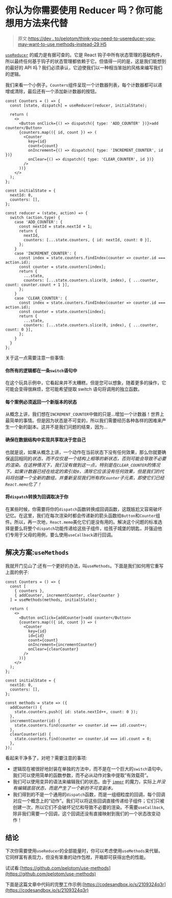 # 你认为你需要使用 Reducer 吗？你可能想用方法来代替

> 原文:[https://dev . to/pelotom/think-you-need-to-usereducer-you-may-want-to-use methods-instead-29 H5](https://dev.to/pelotom/think-you-need-to-usereducer-you-might-want-to-usemethods-instead-29h5)

[`useReducer`](https://reactjs.org/docs/hooks-reference.html#usereducer) 的威力是有据可查的。它是 React 钩子中所有状态管理的基础构件，所以最终任何基于钩子的状态管理都依赖于它。但值得一问的是，这是我们能想到的最好的 API 吗？我们必须承认，它迫使我们以一种相当笨拙的风格来编写我们的逻辑。

我们来看一个小例子。`Counters`组件呈现一个计数器列表，每个计数器都可以递增或清除，最后还有一个添加新计数器的按钮。

```
const Counters = () => {
  const [state, dispatch] = useReducer(reducer, initialState);

  return (
    <>
      <Button onClick={() => dispatch({ type: 'ADD_COUNTER' })}>add counter</Button>
      {counters.map(({ id, count }) => (
        <Counter
          key={id}
          count={count}
          onIncrement={() => dispatch({ type: 'INCREMENT_COUNTER', id })}
          onClear={() => dispatch({ type: 'CLEAR_COUNTER', id })}
        />
      ))}
    </>
  );
};

const initialState = {
  nextId: 0,
  counters: [],
};

const reducer = (state, action) => {
  switch (action.type) {
    case 'ADD_COUNTER': {
      const nextId = state.nextId + 1;
      return {
        nextId,
        counters: [...state.counters, { id: nextId, count: 0 }],
      };
    }
    case 'INCREMENT_COUNTER': {
      const index = state.counters.findIndex(counter => counter.id === action.id);
      const counter = state.counters[index];
      return {
        ...state,
        counters: [...state.counters.slice(0, index), { ...counter, count: counter.count + 1 }],
      };
    }
    case 'CLEAR_COUNTER': {
      const index = state.counters.findIndex(counter => counter.id === action.id);
      const counter = state.counters[index];
      return {
        ...state,
        counters: [...state.counters.slice(0, index), { ...counter, count: 0 }],
      };
    }
  }
}; 
```

关于这一点需要注意一些事情:

#### [](#all-of-your-logic-is-in-a-single-raw-switch-endraw-statement)你所有的逻辑都在一条`switch`语句中

在这个玩具示例中，它看起来并不太糟糕，但是您可以想象，随着更多的操作，它可能会变得很麻烦，您可能希望提取 switch 语句将调用的独立函数。

#### [](#each-case-must-return-a-new-version-of-the-state)每个案例必须返回一个新版本的状态

从概念上讲，我们想在`INCREMENT_COUNTER`中做的只是...增加一个计数器！世界上最简单的事情。但是因为状态是不可变的，所以我们需要经历各种各样的困难来产生一个新的副本。这并不是我们问题的结束，因为...

#### 确保在数据结构中实现共享取决于您自己

也就是说，如果从概念上讲，一个动作在当前状态下没有任何效果，那么你就要确保返回相同的*状态，而不仅仅是一个结构上相等的新状态，否则可能会导致不必要的渲染。在这种情况下，我们没有做到这一点，特别是在`CLEAR_COUNTER`的情况下。如果计数器已经在给定的索引处`0`，清除它应该没有任何效果，但是我们的代码将创建一个全新的数组，并重新呈现我们所有的`Counter`子元素，即使它们已经`React.memo`化了！*

#### [](#its-up-to-you-to-convert-raw-dispatch-endraw-to-callbacks)将`dispatch`转换为回调取决于你

在某些时候，你需要将你的`dispatch`函数转换成回调函数，这既尴尬又容易破坏记忆。在这里，我们在每次渲染时都会传递新的箭头函数给`Button`和`Counter`组件。所以，再一次地，`React.memo`美化它们是没有用的。解决这个问题的标准选择是要么将整个`dispatch`功能传递给这些子组件，给孩子城堡的钥匙，并强迫他们专用于父母的用例，要么使用`useCallback`进行回调。

## [](#solution-raw-usemethods-endraw-)解决方案:`useMethods`

我就开门见山了:还有一个更好的办法，叫`useMethods`。下面是我们如何用它重写上面的例子:

```
const Counters = () => {
  const [
    { counters },
    { addCounter, incrementCounter, clearCounter }
  ] = useMethods(methods, initialState);

  return (
    <>
      <Button onClick={addCounter}>add counter</Button>
      {counters.map(({ id, count }) => (
        <Counter
          key={id}
          id={id}
          count={count}
          onIncrement={incrementCounter}
          onClear={clearCounter}
        />
      ))}
    </>
  );
};

const initialState = {
  nextId: 0,
  counters: [],
};

const methods = state => ({
  addCounter() {
    state.counters.push({ id: state.nextId++, count: 0 });
  },
  incrementCounter(id) {
    state.counters.find(counter => counter.id === id).count++;
  },
  clearCounter(id) {
    state.counters.find(counter => counter.id === id).count = 0;
  },
}); 
```

看起来干净多了，对吧？需要注意的事项:

*   逻辑现在被很好地封装在单独的方法中，而不是在一个巨大的`switch`语句中。我们可以使用简单的函数参数，而不必从动作对象中提取“有效载荷”。
*   我们可以使用变异的语法来编辑我们的状态。由于 [`immer`](https://github.com/mweststrate/immer) 的魔力，实际上*并没有编辑底层状态，而是产生了一个新的不可变副本。*
*   我们得到的不是一个通用的`dispatch`函数，而是一组细粒度的回调，每个回调对应一个概念上的“动作”。我们可以将这些回调直接传递给子组件；它们只被创建一次，所以它们不会破坏记忆和导致不必要的渲染。不需要`useCallback`,除非我们需要一个回调，这个回调还没有直接映射到我们的一个状态改变动作！

## [](#conclusion)结论

下次你需要使用`useReducer`的全部能量时，你可以考虑使用`useMethods`来代替。它同样富有表现力，但没有笨重的动作包袱，开箱即可获得出色的性能。

试试看:[https://github.com/pelotom/use-methods](https://github.com/pelotom/use-methods)

下面是这篇文章中代码的完整工作示例:[https://codesandbox.io/s/2109324q3r](https://codesandbox.io/s/2109324q3r)